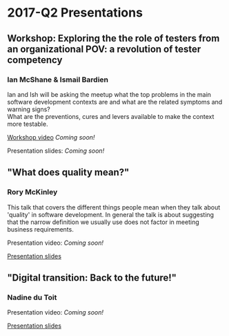 # 2017-Q2 Presentations

## Workshop: Exploring the the role of testers from an organizational POV: a revolution of tester competency 
### Ian McShane & Ismail Bardien

Ian and Ish will be asking the meetup what the top problems in the main software development contexts are and what are the related symptoms and warning signs?  
What are the preventions, cures and levers available to make the context more testable.

[Workshop video](https://youtu.be/338u2vXODV0) *Coming soon!*

Presentation slides: *Coming soon!*

## "What does quality mean?" 
### Rory McKinley 

This talk that covers the different things people mean when they talk about 'quality' in software development. In general the talk is about suggesting that the narrow definition we usually use does not factor in meeting business requirements. 

Presentation video: *Coming soon!*

[Presentation slides](What_defines_quality_by_Rory_McKinley.pdf)

## "Digital transition: Back to the future!" 
### Nadine du Toit

Presentation video: *Coming soon!*

[Presentation slides](Back_to_the_future_by_Nadine_du_Toit.pdf)
